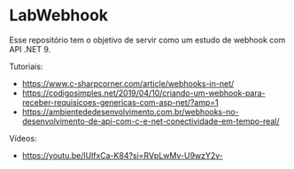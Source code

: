 # LabWebhook

Esse repositório tem o objetivo de servir como um estudo de webhook com API .NET 9.

Tutoriais:
- https://www.c-sharpcorner.com/article/webhooks-in-net/
- https://codigosimples.net/2019/04/10/criando-um-webhook-para-receber-requisicoes-genericas-com-asp-net/?amp=1
- https://ambientededesenvolvimento.com.br/webhooks-no-desenvolvimento-de-api-com-c-e-net-conectividade-em-tempo-real/

Vídeos:
- https://youtu.be/lUlfxCa-K84?si=RVpLwMv-U9wzY2v-
